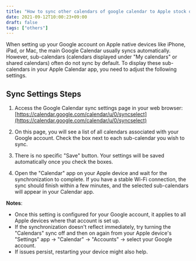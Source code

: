 ```yaml
---
title: "How to sync other calendars of google calendar to Apple stock devices"
date: 2021-09-12T10:00:23+09:00
draft: false
tags: ["others"] 
---
```

<!--more-->
When setting up your Google account on Apple native devices like iPhone, iPad, or Mac, the main Google Calendar usually syncs automatically. However, sub-calendars (calendars displayed under "My calendars" or shared calendars) often do not sync by default. To display these sub-calendars in your Apple Calendar app, you need to adjust the following settings.

## Sync Settings Steps

1.  Access the Google Calendar sync settings page in your web browser:
    [https://calendar.google.com/calendar/u/0/syncselect](https://calendar.google.com/calendar/u/0/syncselect)

2.  On this page, you will see a list of all calendars associated with your Google account. Check the box next to each sub-calendar you wish to sync.

3.  There is no specific "Save" button. Your settings will be saved automatically once you check the boxes.

4.  Open the "Calendar" app on your Apple device and wait for the synchronization to complete. If you have a stable Wi-Fi connection, the sync should finish within a few minutes, and the selected sub-calendars will appear in your Calendar app.

**Notes**:
-   Once this setting is configured for your Google account, it applies to all Apple devices where that account is set up.
-   If the synchronization doesn't reflect immediately, try turning the "Calendars" sync off and then on again from your Apple device's "Settings" app -> "Calendar" -> "Accounts" -> select your Google account.
-   If issues persist, restarting your device might also help.
